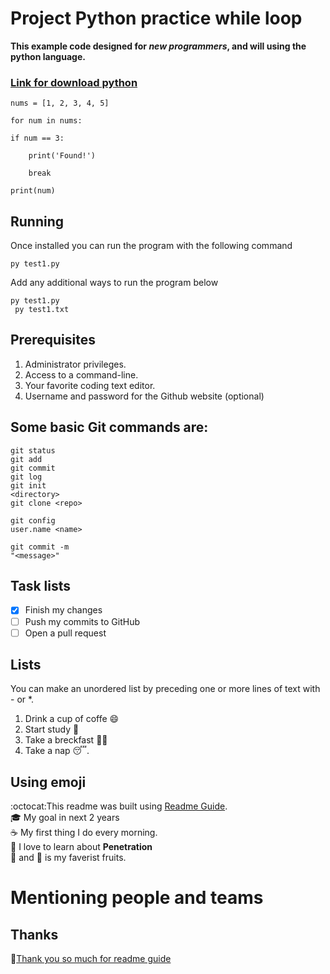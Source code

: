 # Project Python practice while loop
**This example code designed for *new programmers*, and will using the python language.**<br>
### [Link for download python](https://www.python.org/downloads/release/python-380/)

    nums = [1, 2, 3, 4, 5]  

    for num in nums:
    
    if num == 3:
        
        print('Found!')
       
        break
   
    print(num)
    
## Running
Once installed you can run the program with the following command<br>
```
py test1.py
```

Add any additional ways to run the program below<br>
```
py test1.py 
 py test1.txt
```
## Prerequisites
1. Administrator privileges.
2. Access to a command-line.
3. Your favorite coding text editor.
4. Username and password for the Github website (optional)<br>

## Some basic Git commands are:
```
git status
git add
git commit
git log
git init
<directory>
git clone <repo>

git config
user.name <name>

git commit -m
"<message>"

```

## Task lists
- [x] Finish my changes
- [ ] Push my commits to GitHub
- [ ] Open a pull request

## Lists
You can make an unordered list by preceding one or more lines of text with - or *.<br>
1. Drink a cup of coffe :smile:<br>
2. Start study  :book:<br>
3. Take a breckfast :curry::fried_shrimp:<br>
4. Take a nap :sleeping:.
 

## Using emoji
 :octocat:This readme was built using [Readme Guide](https://docs.github.com/en/github/writing-on-github/basic-writing-and-formatting-syntax).<br>
 :mortar_board: My goal in next 2 years<br>
 :coffee: My first thing I do every morning.<br>
 :ledger: I love to learn about __Penetration__<br>
 :cherries: and :tomato: is my faverist fruits.
 
# Mentioning people and teams

## Thanks
:sparkling_heart:[Thank you so much for readme guide](https://docs.github.com/en/github/writing-on-github/basic-writing-and-formatting-syntax)
